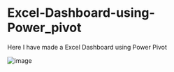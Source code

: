 # Excel-Dashboard-using-Power_pivot
Here I have made a Excel Dashboard using Power Pivot

![image](https://github.com/shubhamalik2000/Excel-Dashboard-using-Power_pivot/assets/157113872/c5b91a3d-9344-49ef-afbb-05bf34c31ae6)


